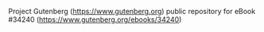 Project Gutenberg (https://www.gutenberg.org) public repository for eBook #34240 (https://www.gutenberg.org/ebooks/34240)
